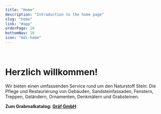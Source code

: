 ```yaml
---
title: "Home"
description: "Introduction to the home page"
slug: "home"
link: "#app"
orderPage: 10
bottomNav: 10
icon: "mdi-home"
---
```


<!-- Hero image & Layout -->
<v-container pa-0><v-row no-gutter style="align-items: center">
<v-col cols="12" md="6" order-md="2" style="margin-bottom: -12px;"><nuxt-img src="banner.webp" alt="Hero Image" class="banner"></nuxt-img></v-col>
<v-col cols="12" md="6" order-md="1" style="padding: 0 24px;">

# Herzlich willkommen!

Wir bieten einen umfassenden Service rund um den Naturstoff Stein:
Die Pflege und Restaurierung von Gebäuden, Sandsteinfassaden, Fenstern, Treppen, Geländern, Ornamenten, Denkmälern und Grabsteinen.

**Zum Grabmalkatalog: [Gräf GmbH](https://www.graef-granit.de/content/produkte)**
</v-col>
</v-row></v-container>

